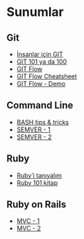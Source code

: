# Sunumlar

## Git

* [İnsanlar için GIT][11]
* [GIT 101 ya da 100][12]
* [GIT Flow][13]
* [GIT Flow Cheatsheet][14]
* [GIT Flow - Demo][15]

## Command Line

* [BASH tips & tricks][21]
* [SEMVER - 1][22]
* [SEMVER - 2][23]

## Ruby

* [Ruby’i tanıyalım][31]
* [Ruby 101 kitap][32]

## Ruby on Rails

* [MVC - 1][41]
* [MVC - 2][42]

[11]: https://speakerdeck.com/vigo/insanlar-icin-git
[12]: https://speakerdeck.com/webbox/git-101-ya-da-100
[13]: https://github.com/nvie/gitflow
[14]: http://danielkummer.github.io/git-flow-cheatsheet/index.tr_TR.html
[15]: https://asciinema.org/a/2h94vxekndm2ub2r2uen5k903

[21]: https://gist.github.com/vigo/4014521
[22]: http://kod.webbox.io/2014/08/28/semantik-versiyonlama-semver/
[23]: http://semver.org/lang/tr/

[31]: https://speakerdeck.com/vigo/rubyi-taniyalim
[32]: https://www.gitbook.com/book/vigo/ruby-101

[41]: http://www.sitepoint.com/getting-started-with-mvc/
[42]: https://en.wikibooks.org/wiki/Ruby_on_Rails/Getting_Started/Model-View-Controller